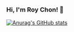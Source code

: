 ### Hi, I'm Roy Chon! 👋

[![Anurag's GitHub stats](https://github-readme-stats.vercel.app/api?username=roychon)](https://github.com/anuraghazra/github-readme-stats)
